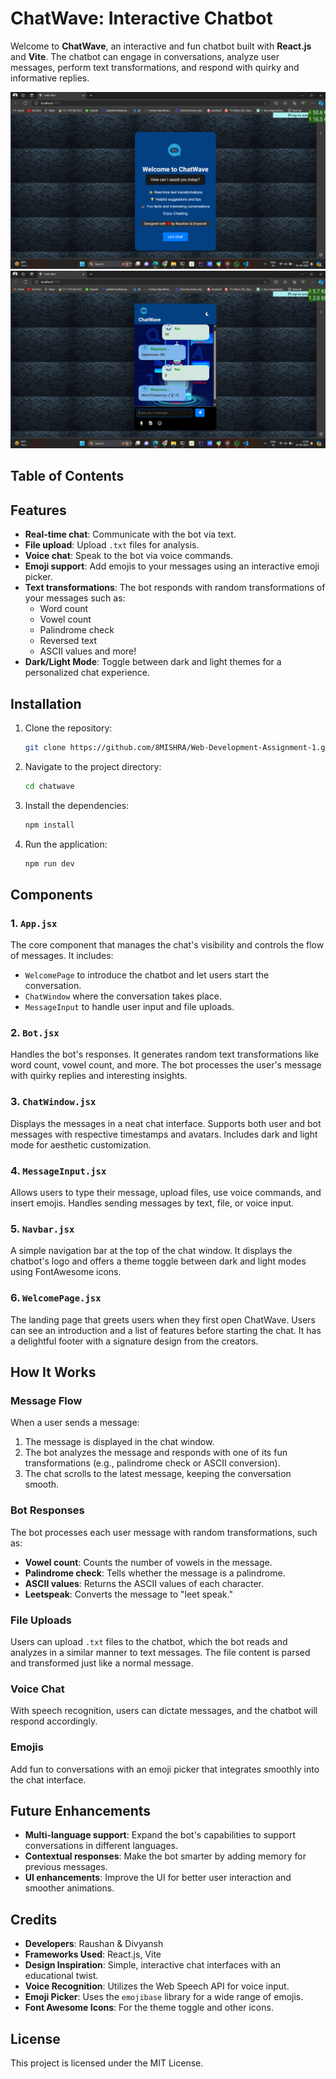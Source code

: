 # ChatWave: Interactive Chatbot

Welcome to **ChatWave**, an interactive and fun chatbot built with **React.js** and **Vite**. The chatbot can engage in conversations, analyze user messages, perform text transformations, and respond with quirky and informative replies.

![Welcome Page](./chat-app/public/welcomePage.png)
![Screenshot of the ChatBot](./chat-app/public/chatBot.png)

## Table of Contents
## Features

- **Real-time chat**: Communicate with the bot via text.
- **File upload**: Upload `.txt` files for analysis.
- **Voice chat**: Speak to the bot via voice commands.
- **Emoji support**: Add emojis to your messages using an interactive emoji picker.
- **Text transformations**: The bot responds with random transformations of your messages such as:
  - Word count
  - Vowel count
  - Palindrome check
  - Reversed text
  - ASCII values and more!
- **Dark/Light Mode**: Toggle between dark and light themes for a personalized chat experience.

## Installation

1. Clone the repository:
   ```bash
   git clone https://github.com/8MISHRA/Web-Development-Assignment-1.git
   ```
2. Navigate to the project directory:
   ```bash
   cd chatwave
   ```
3. Install the dependencies:
   ```bash
   npm install
   ```
4. Run the application:
   ```bash
   npm run dev
   ```

## Components

### 1. `App.jsx`
The core component that manages the chat's visibility and controls the flow of messages. It includes:
- `WelcomePage` to introduce the chatbot and let users start the conversation.
- `ChatWindow` where the conversation takes place.
- `MessageInput` to handle user input and file uploads.

### 2. `Bot.jsx`
Handles the bot's responses. It generates random text transformations like word count, vowel count, and more. The bot processes the user's message with quirky replies and interesting insights.

### 3. `ChatWindow.jsx`
Displays the messages in a neat chat interface. Supports both user and bot messages with respective timestamps and avatars. Includes dark and light mode for aesthetic customization.

### 4. `MessageInput.jsx`
Allows users to type their message, upload files, use voice commands, and insert emojis. Handles sending messages by text, file, or voice input.

### 5. `Navbar.jsx`
A simple navigation bar at the top of the chat window. It displays the chatbot's logo and offers a theme toggle between dark and light modes using FontAwesome icons.

### 6. `WelcomePage.jsx`
The landing page that greets users when they first open ChatWave. Users can see an introduction and a list of features before starting the chat. It has a delightful footer with a signature design from the creators.

## How It Works

### Message Flow
When a user sends a message:
1. The message is displayed in the chat window.
2. The bot analyzes the message and responds with one of its fun transformations (e.g., palindrome check or ASCII conversion).
3. The chat scrolls to the latest message, keeping the conversation smooth.

### Bot Responses
The bot processes each user message with random transformations, such as:
- **Vowel count**: Counts the number of vowels in the message.
- **Palindrome check**: Tells whether the message is a palindrome.
- **ASCII values**: Returns the ASCII values of each character.
- **Leetspeak**: Converts the message to "leet speak."

### File Uploads
Users can upload `.txt` files to the chatbot, which the bot reads and analyzes in a similar manner to text messages. The file content is parsed and transformed just like a normal message.

### Voice Chat
With speech recognition, users can dictate messages, and the chatbot will respond accordingly. 

### Emojis
Add fun to conversations with an emoji picker that integrates smoothly into the chat interface.

## Future Enhancements

- **Multi-language support**: Expand the bot's capabilities to support conversations in different languages.
- **Contextual responses**: Make the bot smarter by adding memory for previous messages.
- **UI enhancements**: Improve the UI for better user interaction and smoother animations.

## Credits

- **Developers**: Raushan & Divyansh
- **Frameworks Used**: React.js, Vite
- **Design Inspiration**: Simple, interactive chat interfaces with an educational twist.
- **Voice Recognition**: Utilizes the Web Speech API for voice input.
- **Emoji Picker**: Uses the `emojibase` library for a wide range of emojis.
- **Font Awesome Icons**: For the theme toggle and other icons.
## License
This project is licensed under the MIT License.

